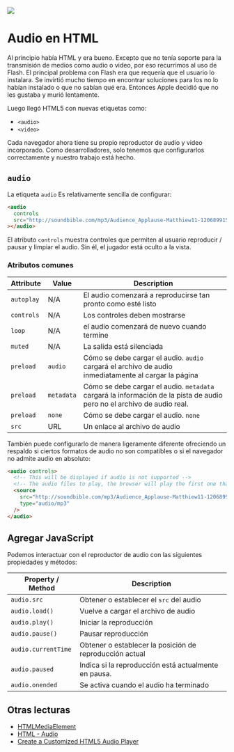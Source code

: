 ![](https://pataruco.github.io/ga-assets/assets/logos/ga.svg)

# Audio en HTML

Al principio había HTML y era bueno. Excepto que no tenía soporte para la transmisión de medios como audio o video, por eso recurrimos al uso de Flash. El principal problema con Flash era que requería que el usuario lo instalara. Se invirtió mucho tiempo en encontrar soluciones para los no lo habían instalado o que no sabían qué era. Entonces Apple decidió que no les gustaba y murió lentamente.

Luego llegó HTML5 con nuevas etiquetas como:

- `<audio>`
- `<video>`

Cada navegador ahora tiene su propio reproductor de audio y video incorporado. Como desarrolladores, solo tenemos que configurarlos correctamente y nuestro trabajo está hecho.

## `audio`

La etiqueta `audio` Es relativamente sencilla de configurar:

```html
<audio
  controls
  src="http://soundbible.com/mp3/Audience_Applause-Matthiew11-1206899159.mp3"
></audio>
```

El atributo `controls` muestra controles que permiten al usuario reproducir / pausar y limpiar el audio. Sin él, el jugador está oculto a la vista.

### Atributos comunes

| Attribute  | Value      | Description                                                                                                            |
| ---------- | ---------- | ---------------------------------------------------------------------------------------------------------------------- |
| `autoplay` | N/A        | El audio comenzará a reproducirse tan pronto como esté listo                                                           |
| `controls` | N/A        | Los controles deben mostrarse                                                                                          |
| `loop`     | N/A        | el audio comenzará de nuevo cuando termine                                                                             |
| `muted`    | N/A        | La salida está silenciada                                                                                              |
| `preload`  | `audio`    | Cómo se debe cargar el audio. `audio` cargará el archivo de audio inmediatamente al cargar la página                   |
| `preload`  | `metadata` | Cómo se debe cargar el audio. `metadata` cargará la información de la pista de audio pero no el archivo de audio real. |
| `preload`  | `none`     | Cómo se debe cargar el audio. `none`                                                                                   |
| `src`      | URL        | Un enlace al archivo de audio                                                                                          |

También puede configurarlo de manera ligeramente diferente ofreciendo un respaldo si ciertos formatos de audio no son compatibles o si el navegador no admite audio en absoluto:

```html
<audio controls>
  <!-- This will be displayed if audio is not supported -->
  <!-- The audio files to play, the browser will play the first one that it is able -->
  <source
    src="http://soundbible.com/mp3/Audience_Applause-Matthiew11-1206899159.mp3"
    type="audio/mp3"
  />
</audio>
```

## Agregar JavaScript

Podemos interactuar con el reproductor de audio con las siguientes propiedades y métodos:

| **Property / Method** | **Description**                                         |
| --------------------- | ------------------------------------------------------- |
| `audio.src`           | Obtener o establecer el `src` del audio                 |
| `audio.load()`        | Vuelve a cargar el archivo de audio                     |
| `audio.play()`        | Iniciar la reproducción                                 |
| `audio.pause()`       | Pausar reproducción                                     |
| `audio.currentTime`   | Obtener o establecer la posición de reproducción actual |
| `audio.paused`        | Indica si la reproducción está actualmente en pausa.    |
| `audio.onended`       | Se activa cuando el audio ha terminado                  |

## Otras lecturas

- [HTMLMediaElement](https://developer.mozilla.org/en-US/docs/Web/API/HTMLMediaElement)
- [HTML - Audio](https://tutorialehtml.com/en/html-tutorial-embed-audio/)
- [Create a Customized HTML5 Audio Player](https://webdesign.tutsplus.com/tutorials/create-a-customized-html5-audio-player--webdesign-7081)
